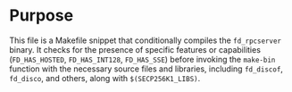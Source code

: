 # Purpose
This file is a Makefile snippet that conditionally compiles the `fd_rpcserver` binary. It checks for the presence of specific features or capabilities (`FD_HAS_HOSTED`, `FD_HAS_INT128`, `FD_HAS_SSE`) before invoking the `make-bin` function with the necessary source files and libraries, including `fd_discof`, `fd_disco`, and others, along with `$(SECP256K1_LIBS)`.
